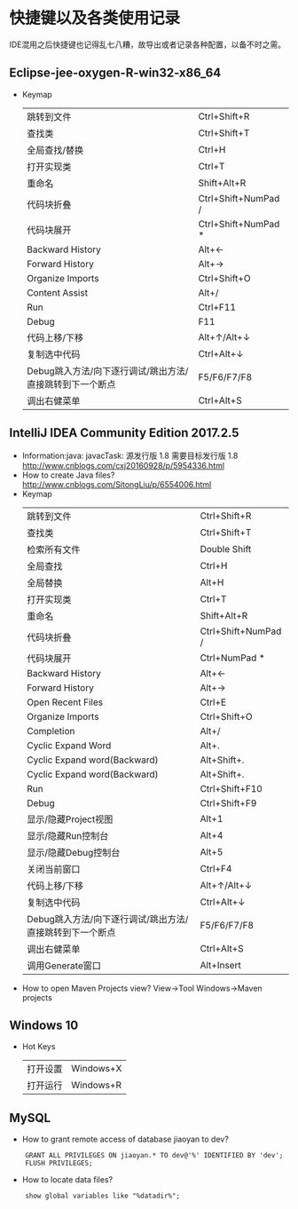 # 快捷键以及各类使用记录
IDE混用之后快捷键也记得乱七八糟，故导出或者记录各种配置，以备不时之需。  
## Eclipse-jee-oxygen-R-win32-x86_64
+	Keymap  
	<table>
		<tr><td>跳转到文件</td><td>Ctrl+Shift+R</td></tr>
		<tr><td>查找类</td><td>Ctrl+Shift+T</td></tr>
		<tr><td>全局查找/替换</td><td>Ctrl+H</td></tr>
		<tr><td>打开实现类</td><td>Ctrl+T</td></tr>
		<tr><td>重命名</td><td>Shift+Alt+R</td></tr>
		<tr><td>代码块折叠</td><td>Ctrl+Shift+NumPad /</td></tr>
		<tr><td>代码块展开</td><td>Ctrl+Shift+NumPad *</td></tr>
		<tr><td>Backward History</td><td>Alt+←</td></tr>
		<tr><td>Forward History</td><td>Alt+→</td></tr>
		<tr><td>Organize Imports</td><td>Ctrl+Shift+O</td></tr>
		<tr><td>Content Assist</td><td>Alt+/</td></tr>
		<tr><td>Run</td><td>Ctrl+F11</td></tr>
		<tr><td>Debug</td><td>F11</td></tr>
		<tr><td>代码上移/下移</td><td>Alt+↑/Alt+↓</td></tr>
		<tr><td>复制选中代码</td><td>Ctrl+Alt+↓</td></tr>
		<tr><td>Debug跳入方法/向下逐行调试/跳出方法/直接跳转到下一个断点</td><td>F5/F6/F7/F8</td></tr>
		<tr><td>调出右健菜单</td><td>Ctrl+Alt+S</td></tr>
	</table>

## IntelliJ IDEA Community Edition 2017.2.5
+	Information:java: javacTask: 源发行版 1.8 需要目标发行版 1.8  
	http://www.cnblogs.com/cxj20160928/p/5954336.html  
+	How to create Java files?  
	http://www.cnblogs.com/SitongLiu/p/6554006.html  
+	Keymap  
	<table>
		<tr><td>跳转到文件</td><td>Ctrl+Shift+R</td></tr>
		<tr><td>查找类</td><td>Ctrl+Shift+T</td></tr>
		<tr><td>检索所有文件</td><td>Double Shift</td></tr>
		<tr><td>全局查找</td><td>Ctrl+H</td></tr>
		<tr><td>全局替换</td><td>Alt+H</td></tr>
		<tr><td>打开实现类</td><td>Ctrl+T</td></tr>
		<tr><td>重命名</td><td>Shift+Alt+R</td></tr>
		<tr><td>代码块折叠</td><td>Ctrl+Shift+NumPad /</td></tr>
		<tr><td>代码块展开</td><td>Ctrl+NumPad *</td></tr>
		<tr><td>Backward History</td><td>Alt+←</td></tr>
		<tr><td>Forward History</td><td>Alt+→</td></tr>
		<tr><td>Open Recent Files</td><td>Ctrl+E</td></tr>
		<tr><td>Organize Imports</td><td>Ctrl+Shift+O</td></tr>
		<tr><td>Completion</td><td>Alt+/</td></tr>
		<tr><td>Cyclic Expand Word</td><td>Alt+.</td></tr>
		<tr><td>Cyclic Expand word(Backward)</td><td>Alt+Shift+.</td></tr>
		<tr><td>Cyclic Expand word(Backward)</td><td>Alt+Shift+.</td></tr>
		<tr><td>Run</td><td>Ctrl+Shift+F10</td></tr>
		<tr><td>Debug</td><td>Ctrl+Shift+F9</td></tr>
		<tr><td>显示/隐藏Project视图</td><td>Alt+1</td></tr>
		<tr><td>显示/隐藏Run控制台</td><td>Alt+4</td></tr>
		<tr><td>显示/隐藏Debug控制台</td><td>Alt+5</td></tr>
		<tr><td>关闭当前窗口</td><td>Ctrl+F4</td></tr>
		<tr><td>代码上移/下移</td><td>Alt+↑/Alt+↓</td></tr>
		<tr><td>复制选中代码</td><td>Ctrl+Alt+↓</td></tr>
		<tr><td>Debug跳入方法/向下逐行调试/跳出方法/直接跳转到下一个断点</td><td>F5/F6/F7/F8</td></tr>
		<tr><td>调出右健菜单</td><td>Ctrl+Alt+S</td></tr>
		<tr><td>调用Generate窗口</td><td>Alt+Insert</td></tr>
	</table> 
+	How to open Maven Projects view?
	View->Tool Windows->Maven projects  

## Windows 10
+	Hot Keys
	<table>
		<tr><td>打开设置</td><td>Windows+X</td></tr>
		<tr><td>打开运行</td><td>Windows+R</td></tr>
	</table>

## MySQL
+	How to grant remote access of database jiaoyan to dev?
```	
	GRANT ALL PRIVILEGES ON jiaoyan.* TO dev@'%' IDENTIFIED BY 'dev';  
	FLUSH PRIVILEGES;
```  
+	How to locate data files?
```	
	show global variables like "%datadir%";
```	